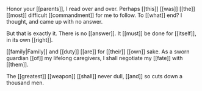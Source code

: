 Honor your [[parents]], I read over and over. Perhaps [[this]] [[was]] [[the]] [[most]] difficult [[commandment]] for me to follow. To [[what]] end? I thought, and came up with no answer.

But that is exactly it. There is no [[answer]]. It [[must]] be done for [[itself]], in its own [[right]]. 

[[family|Family]] and [[duty]] [[are]] for [[their]] [[own]] sake. As a sworn guardian [[of]] my lifelong caregivers, I shall negotiate my [[fate]] with [[them]].

The [[greatest]] [[weapon]] [[shall]] never dull, [[and]] so cuts down a thousand men.